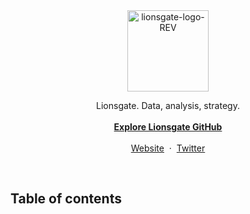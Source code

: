<div align="center">
  <a href="/">
    <img src="https://user-images.githubusercontent.com/1711854/192616966-6e06241f-5e9d-47a6-9caa-6c77529cfd72.png" width=130 alt="lionsgate-logo-REV">
  </a>
  <p align="center">
    Lionsgate. Data, analysis, strategy.
    <br/>
    <br/>
    <a href="https://github.com/lionsgategrp"><strong>Explore Lionsgate GitHub</strong></a>
    <br/>
    <br/>
    <a href="https://www.cadenagrp.com">Website</a>
    &nbsp;&middot;&nbsp;
    <a href="https://twitter.com/cadenagrp">Twitter</a>
  </p>
</div>

<br/>

## Table of contents
